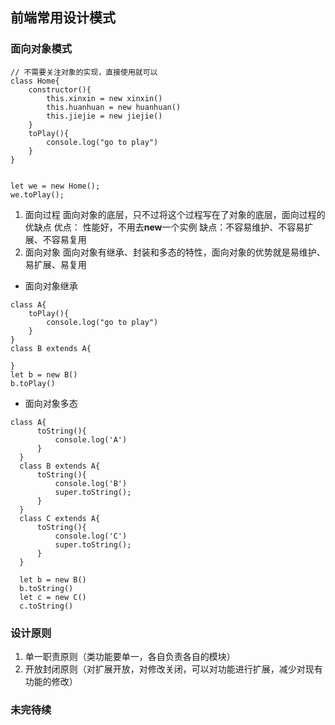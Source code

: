 ## 前端常用设计模式

### 面向对象模式
```
// 不需要关注对象的实现，直接使用就可以
class Home{
	constructor(){
		this.xinxin = new xinxin()
		this.huanhuan = new huanhuan()
		this.jiejie = new jiejie()
	}
	toPlay(){
		console.log("go to play")
	}
}


let we = new Home();
we.toPlay();

```
1. 面向过程
	面向对象的底层，只不过将这个过程写在了对象的底层，面向过程的优缺点
		优点： 性能好，不用去**new**一个实例
		缺点：不容易维护、不容易扩展、不容易复用
2. 面向对象
	面向对象有继承、封装和多态的特性，面向对象的优势就是易维护、易扩展、易复用

- 面向对象继承
```
class A{
	toPlay(){
		console.log("go to play")
	}
}
class B extends A{

}
let b = new B()
b.toPlay()
```

- 面向对象多态
```
class A{
      toString(){
          console.log('A')
      }
  }
  class B extends A{
      toString(){
          console.log('B')
          super.toString();
      }
  }
  class C extends A{
      toString(){
          console.log('C')
          super.toString();
      }
  }
  
  let b = new B()
  b.toString()
  let c = new C()
  c.toString()
```

### 设计原则
1. 单一职责原则（类功能要单一，各自负责各自的模块）
2. 开放封闭原则（对扩展开放，对修改关闭，可以对功能进行扩展，减少对现有功能的修改）


### 未完待续


